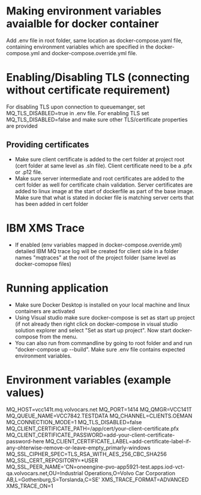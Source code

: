# Making environment variables avaialble for docker container
Add .env file in root folder, same location as docker-compose.yaml file, containing environment variables which are specified in the docker-compose.yml and docker-compose.override.yml file.

# Enabling/Disabling TLS (connecting without certificate requirement)
For disabling TLS upon connection to queuemanger, set MQ_TLS_DISABLED=true in .env file.
For enabling TLS set MQ_TLS_DISABLED=false and make sure other TLS/certificate properties are provided

## Providing certificates
-  Make sure client certificate is added to the cert folder at project root (cert folder at same level as .sln file). Client certificate need to be a .pfx or .p12 file.
-  Make sure server intermediate and root certificates are added to the cert folder as well for certificate chain validation. Server certificates are added to linux image at the start of dockerfile as part of the base image. Make sure that what is stated in docker file is matching server certs that has been added in cert folder

# IBM XMS Trace
-  If enabled (env variables mapped in docker-compose.override.yml) detailed IBM MQ trace log will be created for client side in a folder names "mqtraces" at the root of the project folder (same level as docker-comopse files)

# Running application
-  Make sure Docker Desktop is installed on your local machine and linux containers are activated
-  Using Visual studio make sure docker-compose is set as start up project (if not already then right click on docker-compose in visual studio solution explorer and select "Set as start up project". Now start docker-compose from the menu.
-  You can also run from commandline by going to root folder and and run "docker-compose up --build". Make sure .env file contains expected environment variables.

# Environment variables (example values)
MQ_HOST=vcc141t.mq.volvocars.net
MQ_PORT=1414
MQ_QMGR=VCC141T
MQ_QUEUE_NAME=VCC7842.TESTDATA
MQ_CHANNEL=CLIENTS.OEMAN
MQ_CONNECTION_MODE=1
MQ_TLS_DISABLED=false
MQ_CLIENT_CERTIFICATE_PATH=/app/cert/your-client-certificate.pfx
MQ_CLIENT_CERTIFICATE_PASSWORD=add-your-client-certificate-password-here
MQ_CLIENT_CERTIFICATE_LABEL=add-certificate-label-if-any-ohterwise-remove-or-leave-empty_primarly-windows
MQ_SSL_CIPHER_SPEC=TLS_RSA_WITH_AES_256_CBC_SHA256
MQ_SSL_CERT_REPOSITORY=*USER
MQ_SSL_PEER_NAME='CN=oneengine-pvo-app5921-test.apps.iod-vct-qa.volvocars.net,OU=Industrial Operations,O=Volvo Car Corporation AB,L=Gothenburg,S=Torslanda,C=SE'
XMS_TRACE_FORMAT=ADVANCED
XMS_TRACE_ON=1
